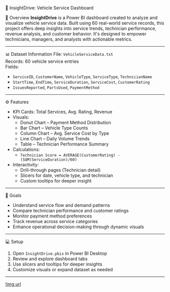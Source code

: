  🚗 InsightDrive: Vehicle Service Dashboard

 📘 Overview
**InsightDrive** is a Power BI dashboard created to analyze and visualize vehicle service data. Built using 60 real-world service records, this project offers deep insights into service trends, technician performance, revenue analysis, and customer behavior. It's designed to empower technicians, managers, and analysts with actionable metrics.

---

 📊 Dataset Information
File: `VehicleServiceData.txt`  
Records: 60 vehicle service entries  
Fields:
- `ServiceID`, `CustomerName`, `VehicleType`, `ServiceType`, `TechnicianName`
- `StartTime`, `EndTime`, `ServiceDuration`, `ServiceCost`, `CustomerRating`
- `IssuesReported`, `PartsUsed`, `PaymentMethod`

---

⚙️ Features
- KPI Cards: Total Services, Avg. Rating, Revenue
- Visuals:
  - Donut Chart – Payment Method Distribution  
  - Bar Chart – Vehicle Type Counts  
  - Column Chart – Avg. Service Cost by Type  
  - Line Chart – Daily Volume Trends  
  - Table – Technician Performance Summary  
- Calculations:
  - `Technician Score = AVERAGE(CustomerRating) - (SUM(ServiceDuration)/60)`
- Interactivity:
  - Drill-through pages (Technician detail)  
  - Slicers for date, vehicle type, and technician  
  - Custom tooltips for deeper insight

---

🎯 Goals
- Understand service flow and demand patterns  
- Compare technician performance and customer ratings  
- Monitor payment method preferences  
- Track revenue across service categories  
- Enhance operational decision-making through dynamic visuals

---

💻 Setup
1. Open `InsightDrive.pbix` in Power BI Desktop  
2. Review and explore dashboard tabs  
3. Use slicers and tooltips for deeper insights  
4. Customize visuals or expand dataset as needed

---
[!img url]()
